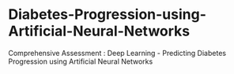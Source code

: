 # Diabetes-Progression-using-Artificial-Neural-Networks
Comprehensive Assessment : Deep Learning - Predicting Diabetes Progression using Artificial Neural Networks
